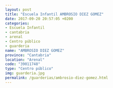 ```yaml
---
layout: post
title: "Escuela Infantil AMBROSIO DIEZ GOMEZ"
date: 2017-09-20 20:57:05 +0200
categories:
- Escuela Infantil
- cantabria
- arenal
- Centro público
- guarderia
name: "AMBROSIO DIEZ GOMEZ"
province: "Cantabria"
location: "Arenal"
code: "39011748"
type: "Centro público"
img: guarderia.jpg
permalink: /guarderias/ambrosio-diez-gomez.html
---
```

